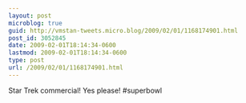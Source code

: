 ```yaml
---
layout: post
microblog: true
guid: http://vmstan-tweets.micro.blog/2009/02/01/1168174901.html
post_id: 3052845
date: 2009-02-01T18:14:34-0600
lastmod: 2009-02-01T18:14:34-0600
type: post
url: /2009/02/01/1168174901.html
---
```

Star Trek commercial! Yes please! #superbowl
